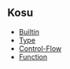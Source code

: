 ## Kosu

- [Builtin](/doc/Builtin.md)
- [Type](/doc/Type.md)
- [Control-Flow](/doc/Control-Flow.md)
- [Function](/doc/Function.md)


